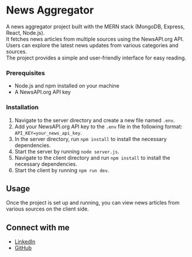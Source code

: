 # News Aggregator

A news aggregator project built with the MERN stack (MongoDB, Express, React, Node.js).  
It fetches news articles from multiple sources using the NewsAPI.org API.  
Users can explore the latest news updates from various categories and sources.  
The project provides a simple and user-friendly interface for easy reading.

### Prerequisites

- Node.js and npm installed on your machine
- A NewsAPI.org API key

### Installation

1. Navigate to the server directory and create a new file named `.env`.
2. Add your NewsAPI.org API key to the `.env` file in the following format: `API_KEY=your_news_api_key`.
3. In the server directory, run `npm install` to install the necessary dependencies.
4. Start the server by running `node server.js`.
5. Navigate to the client directory and run `npm install` to install the necessary dependencies.
6. Start the client by running `npm run dev`.

## Usage

Once the project is set up and running, you can view news articles from various sources on the client side.

## Connect with me

- [LinkedIn](https://www.linkedin.com/in/nasreenshaik21/)
- [GitHub](https://github.com/ShaikScripts/)

